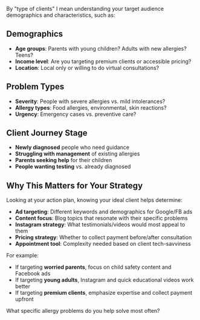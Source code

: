 By "type of clients" I mean understanding your target audience demographics and characteristics, such as:

## Demographics
- **Age groups**: Parents with young children? Adults with new allergies? Teens?
- **Income level**: Are you targeting premium clients or accessible pricing?
- **Location**: Local only or willing to do virtual consultations?

## Problem Types
- **Severity**: People with severe allergies vs. mild intolerances?
- **Allergy types**: Food allergies, environmental, skin reactions?
- **Urgency**: Emergency cases vs. preventive care?

## Client Journey Stage
- **Newly diagnosed** people who need guidance
- **Struggling with management** of existing allergies
- **Parents seeking help** for their children
- **People wanting testing** vs. already diagnosed

## Why This Matters for Your Strategy

Looking at your action plan, knowing your ideal client helps determine:

- **Ad targeting**: Different keywords and demographics for Google/FB ads
- **Content focus**: Blog topics that resonate with their specific problems
- **Instagram strategy**: What testimonials/videos would most appeal to them
- **Pricing strategy**: Whether to collect payment before/after consultation
- **Appointment tool**: Complexity needed based on client tech-savviness

For example:
- If targeting **worried parents**, focus on child safety content and Facebook ads
- If targeting **young adults**, Instagram and quick educational videos work better
- If targeting **premium clients**, emphasize expertise and collect payment upfront

What specific allergy problems do you help solve most often?
